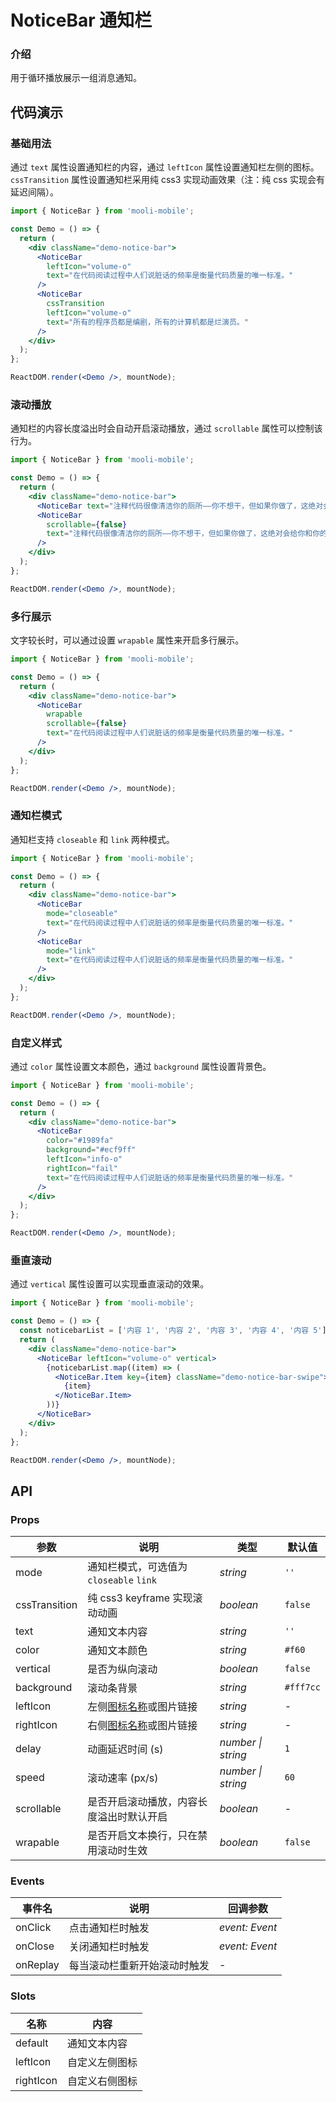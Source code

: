 # NoticeBar 通知栏

### 介绍

用于循环播放展示一组消息通知。

## 代码演示

### 基础用法

通过 `text` 属性设置通知栏的内容，通过 `leftIcon` 属性设置通知栏左侧的图标。`cssTransition` 属性设置通知栏采用纯 css3 实现动画效果（注：纯 css 实现会有延迟间隔）。

```jsx
import { NoticeBar } from 'mooli-mobile';

const Demo = () => {
  return (
    <div className="demo-notice-bar">
      <NoticeBar
        leftIcon="volume-o"
        text="在代码阅读过程中人们说脏话的频率是衡量代码质量的唯一标准。"
      />
      <NoticeBar
        cssTransition
        leftIcon="volume-o"
        text="所有的程序员都是编剧，所有的计算机都是烂演员。"
      />
    </div>
  );
};

ReactDOM.render(<Demo />, mountNode);
```

### 滚动播放

通知栏的内容长度溢出时会自动开启滚动播放，通过 `scrollable` 属性可以控制该行为。

```jsx
import { NoticeBar } from 'mooli-mobile';

const Demo = () => {
  return (
    <div className="demo-notice-bar">
      <NoticeBar text="注释代码很像清洁你的厕所——你不想干，但如果你做了，这绝对会给你和你的客人带来更愉悦的体验。" />
      <NoticeBar
        scrollable={false}
        text="注释代码很像清洁你的厕所——你不想干，但如果你做了，这绝对会给你和你的客人带来更愉悦的体验。"
      />
    </div>
  );
};

ReactDOM.render(<Demo />, mountNode);
```

### 多行展示

文字较长时，可以通过设置 `wrapable` 属性来开启多行展示。

```jsx
import { NoticeBar } from 'mooli-mobile';

const Demo = () => {
  return (
    <div className="demo-notice-bar">
      <NoticeBar
        wrapable
        scrollable={false}
        text="在代码阅读过程中人们说脏话的频率是衡量代码质量的唯一标准。"
      />
    </div>
  );
};

ReactDOM.render(<Demo />, mountNode);
```

### 通知栏模式

通知栏支持 `closeable` 和 `link` 两种模式。

```jsx
import { NoticeBar } from 'mooli-mobile';

const Demo = () => {
  return (
    <div className="demo-notice-bar">
      <NoticeBar
        mode="closeable"
        text="在代码阅读过程中人们说脏话的频率是衡量代码质量的唯一标准。"
      />
      <NoticeBar
        mode="link"
        text="在代码阅读过程中人们说脏话的频率是衡量代码质量的唯一标准。"
      />
    </div>
  );
};

ReactDOM.render(<Demo />, mountNode);
```

### 自定义样式

通过 `color` 属性设置文本颜色，通过 `background` 属性设置背景色。

```jsx
import { NoticeBar } from 'mooli-mobile';

const Demo = () => {
  return (
    <div className="demo-notice-bar">
      <NoticeBar
        color="#1989fa"
        background="#ecf9ff"
        leftIcon="info-o"
        rightIcon="fail"
        text="在代码阅读过程中人们说脏话的频率是衡量代码质量的唯一标准。"
      />
    </div>
  );
};

ReactDOM.render(<Demo />, mountNode);
```

### 垂直滚动

通过 `vertical` 属性设置可以实现垂直滚动的效果。

```jsx
import { NoticeBar } from 'mooli-mobile';

const Demo = () => {
  const noticebarList = ['内容 1', '内容 2', '内容 3', '内容 4', '内容 5'];
  return (
    <div className="demo-notice-bar">
      <NoticeBar leftIcon="volume-o" vertical>
        {noticebarList.map((item) => (
          <NoticeBar.Item key={item} className="demo-notice-bar-swipe">
            {item}
          </NoticeBar.Item>
        ))}
      </NoticeBar>
    </div>
  );
};

ReactDOM.render(<Demo />, mountNode);
```

## API

### Props

| 参数 | 说明 | 类型 | 默认值 |
| --- | --- | --- | --- |
| mode | 通知栏模式，可选值为 `closeable` `link` | _string_ | `''` |
| cssTransition | 纯 css3 keyframe 实现滚动动画 | _boolean_ | `false` |
| text | 通知文本内容 | _string_ | `''` |
| color | 通知文本颜色 | _string_ | `#f60` |
| vertical | 是否为纵向滚动 | _boolean_ | `false` |
| background | 滚动条背景 | _string_ | `#fff7cc` |
| leftIcon | 左侧[图标名称](#/components/icon/zh-CN)或图片链接 | _string_ | - |
| rightIcon | 右侧[图标名称](#/components/icon/zh-CN)或图片链接 | _string_ | - |
| delay | 动画延迟时间 (s) | _number \| string_ | `1` |
| speed | 滚动速率 (px/s) | _number \| string_ | `60` |
| scrollable | 是否开启滚动播放，内容长度溢出时默认开启 | _boolean_ | - |
| wrapable | 是否开启文本换行，只在禁用滚动时生效 | _boolean_ | `false` |

### Events

| 事件名   | 说明                         | 回调参数       |
| -------- | ---------------------------- | -------------- |
| onClick  | 点击通知栏时触发             | _event: Event_ |
| onClose  | 关闭通知栏时触发             | _event: Event_ |
| onReplay | 每当滚动栏重新开始滚动时触发 | -              |

### Slots

| 名称      | 内容           |
| --------- | -------------- |
| default   | 通知文本内容   |
| leftIcon  | 自定义左侧图标 |
| rightIcon | 自定义右侧图标 |
